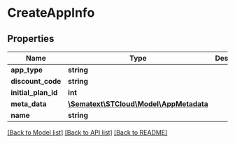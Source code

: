 # CreateAppInfo

## Properties
Name | Type | Description | Notes
------------ | ------------- | ------------- | -------------
**app_type** | **string** |  | [optional] 
**discount_code** | **string** |  | [optional] 
**initial_plan_id** | **int** |  | [optional] 
**meta_data** | [**\Sematext\STCloud\Model\AppMetadata**](AppMetadata.md) |  | [optional] 
**name** | **string** |  | [optional] 

[[Back to Model list]](../../README.md#documentation-for-models) [[Back to API list]](../../README.md#documentation-for-api-endpoints) [[Back to README]](../../README.md)


